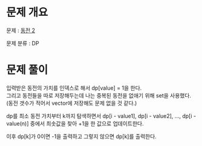 # 문제 개요

문제 : [동전 2](https://www.acmicpc.net/problem/2294)

문제 분류 : DP

# 문제 풀이

입력받은 동전의 가치를 인덱스로 해서 dp[value] = 1을 한다.  
그리고 동전들을 따로 저장해두는데 나는 중복된 동전을 없애기 위해 set을 사용했다.  
(동전 갯수가 적어서 vector에 저장해도 문제 없을 것 같다.)

dp를 최소 동전 가치부터 k까지 탐색하면서 dp[i - value1], dp[i - value2], ..., dp[i - value(n)] 중에서 최솟값을 찾아 +1을 한 값으로 업데이트한다.

이후 dp[k]가 0이면 -1을 출력하고 그렇지 않으면 dp[k]를 출력한다.
